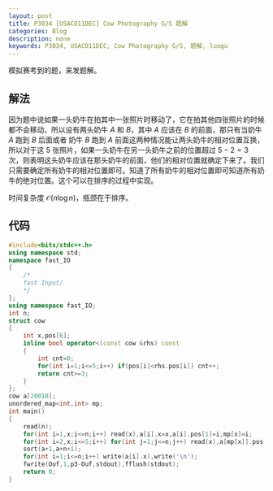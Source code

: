 ```yaml
---
layout: post
title: P3034 [USACO11DEC] Cow Photography G/S 题解
categories: Blog
description: none
keywords: P3034, USACO11DEC, Cow Photography G/S, 题解, luogu
---
```


模拟赛考到的题，来发题解。

## 解法

因为题中说如果一头奶牛在拍其中一张照片时移动了，它在拍其他四张照片的时候都不会移动，所以设有两头奶牛 $A$ 和 $B$，其中 $A$ 应该在 $B$ 的前面，那只有当奶牛 $A$ 跑到 $B$ 后面或者 奶牛 $B$ 跑到 $A$ 前面这两种情况能让两头奶牛的相对位置互换，所以对于这 $5$ 张照片，如果一头奶牛在另一头奶牛之前的位置超过 $5-2=3$ 次，则表明这头奶牛应该在那头奶牛的前面，他们的相对位置就确定下来了。我们只需要确定所有奶牛的相对位置即可。知道了所有奶牛的相对位置即可知道所有奶牛的绝对位置。这个可以在排序的过程中实现。

时间复杂度 $\mathcal{O}(n \log n)$，瓶颈在于排序。

## 代码

```cpp
#include<bits/stdc++.h>
using namespace std;
namespace fast_IO
{
	/*
	fast Input/
	*/
};
using namespace fast_IO;
int n;
struct cow
{
	int x,pos[6];
	inline bool operator<(const cow &rhs) const
	{
		int cnt=0;
		for(int i=1;i<=5;i++) if(pos[i]<rhs.pos[i]) cnt++;
		return cnt>=3;
	}
};
cow a[20010];
unordered_map<int,int> mp;
int main()
{
	read(n);
	for(int i=1,x;i<=n;i++) read(x),a[i].x=x,a[i].pos[1]=i,mp[x]=i;
	for(int i=2,x;i<=5;i++) for(int j=1;j<=n;j++) read(x),a[mp[x]].pos[i]=j;
	sort(a+1,a+n+1);
	for(int i=1;i<=n;i++) write(a[i].x),write('\n');
	fwrite(Ouf,1,p3-Ouf,stdout),fflush(stdout);
	return 0;
}
```
